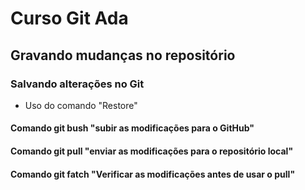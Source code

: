 # Curso Git Ada

## Gravando mudanças no repositório

### Salvando alterações no Git


* Uso do comando "Restore"

#### Comando git bush "subir as modificações para o GitHub"
#### Comando git pull "enviar as modificações para o repositório local"
#### Comando git fatch "Verificar as modificações antes de usar o pull"
